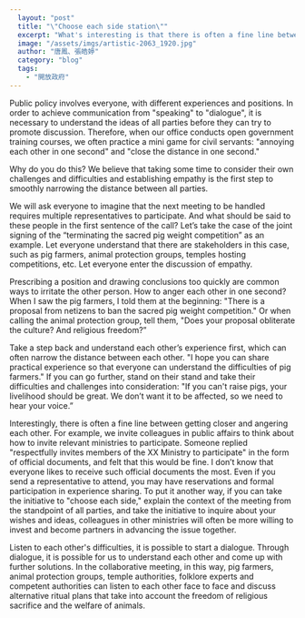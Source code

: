 ```yaml
---
  layout: "post"
  title: "\"Choose each side station\""
  excerpt: "What's interesting is that there is often a fine line between getting closer and angering each other."
  image: "/assets/imgs/artistic-2063_1920.jpg"
  author: "唐鳳、張皓婷"
  category: "blog"
  tags: 
    - "開放政府"
---
```



Public policy involves everyone, with different experiences and positions. In order to achieve communication from "speaking" to "dialogue", it is necessary to understand the ideas of all parties before they can try to promote discussion. Therefore, when our office conducts open government training courses, we often practice a mini game for civil servants: "annoying each other in one second" and "close the distance in one second." 

Why do you do this? We believe that taking some time to consider their own challenges and difficulties and establishing empathy is the first step to smoothly narrowing the distance between all parties. 

We will ask everyone to imagine that the next meeting to be handled requires multiple representatives to participate. And what should be said to these people in the first sentence of the call? Let’s take the case of the joint signing of the “terminating the sacred pig weight competition” as an example. Let everyone understand that there are stakeholders in this case, such as pig farmers, animal protection groups, temples hosting competitions, etc. Let everyone enter the discussion of empathy. 

Prescribing a position and drawing conclusions too quickly are common ways to irritate the other person. How to anger each other in one second? When I saw the pig farmers, I told them at the beginning: "There is a proposal from netizens to ban the sacred pig weight competition." Or when calling the animal protection group, tell them, "Does your proposal obliterate the culture? And religious freedom?”

 Take a step back and understand each other’s experience first, which can often narrow the distance between each other. "I hope you can share practical experience so that everyone can understand the difficulties of pig farmers." If you can go further, stand on their stand and take their difficulties and challenges into consideration: "If you can't raise pigs, your livelihood should be great. We don’t want it to be affected, so we need to hear your voice.”

Interestingly, there is often a fine line between getting closer and angering each other. For example, we invite colleagues in public affairs to think about how to invite relevant ministries to participate. Someone replied "respectfully invites members of the XX Ministry to participate" in the form of official documents, and felt that this would be fine. I don’t know that everyone likes to receive such official documents the most. Even if you send a representative to attend, you may have reservations and formal participation in experience sharing. To put it another way, if you can take the initiative to "choose each side," explain the context of the meeting from the standpoint of all parties, and take the initiative to inquire about your wishes and ideas, colleagues in other ministries will often be more willing to invest and become partners in advancing the issue together. 

Listen to each other's difficulties, it is possible to start a dialogue. Through dialogue, it is possible for us to understand each other and come up with further solutions. In the collaborative meeting, in this way, pig farmers, animal protection groups, temple authorities, folklore experts and competent authorities can listen to each other face to face and discuss alternative ritual plans that take into account the freedom of religious sacrifice and the welfare of animals. 
